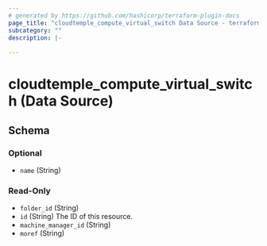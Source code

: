 ```yaml
---
# generated by https://github.com/hashicorp/terraform-plugin-docs
page_title: "cloudtemple_compute_virtual_switch Data Source - terraform-provider-cloudtemple"
subcategory: ""
description: |-
  
---
```


# cloudtemple_compute_virtual_switch (Data Source)





<!-- schema generated by tfplugindocs -->
## Schema

### Optional

- `name` (String)

### Read-Only

- `folder_id` (String)
- `id` (String) The ID of this resource.
- `machine_manager_id` (String)
- `moref` (String)



